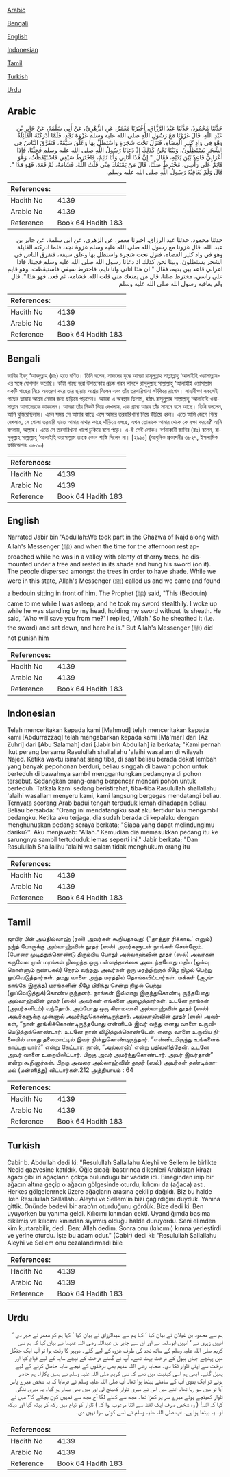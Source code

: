 [Arabic](#arabic)

[Bengali](#bengali)

[English](#english)

[Indonesian](#indonesian)

[Tamil](#tamil)

[Turkish](#turkish)

[Urdu](#urdu)

## Arabic


<div dir="rtl" lang="ar" style={{fontSize:'larger',backgroundColor:'#f8f9fa',padding:20}}>
حَدَّثَنَا مَحْمُودٌ، حَدَّثَنَا عَبْدُ الرَّزَّاقِ، أَخْبَرَنَا مَعْمَرٌ، عَنِ الزُّهْرِيِّ، عَنْ أَبِي سَلَمَةَ، عَنْ جَابِرِ بْنِ عَبْدِ اللَّهِ، قَالَ غَزَوْنَا مَعَ رَسُولِ اللَّهِ صلى الله عليه وسلم غَزْوَةَ نَجْدٍ، فَلَمَّا أَدْرَكَتْهُ الْقَائِلَةُ وَهْوَ فِي وَادٍ كَثِيرِ الْعِضَاهِ، فَنَزَلَ تَحْتَ شَجَرَةٍ وَاسْتَظَلَّ بِهَا وَعَلَّقَ سَيْفَهُ، فَتَفَرَّقَ النَّاسُ فِي الشَّجَرِ يَسْتَظِلُّونَ، وَبَيْنَا نَحْنُ كَذَلِكَ إِذْ دَعَانَا رَسُولُ اللَّهِ صلى الله عليه وسلم فَجِئْنَا، فَإِذَا أَعْرَابِيٌّ قَاعِدٌ بَيْنَ يَدَيْهِ، فَقَالَ ‏ "‏ إِنَّ هَذَا أَتَانِي وَأَنَا نَائِمٌ، فَاخْتَرَطَ سَيْفِي فَاسْتَيْقَظْتُ، وَهْوَ قَائِمٌ عَلَى رَأْسِي، مُخْتَرِطٌ صَلْتًا، قَالَ مَنْ يَمْنَعُكَ مِنِّي قُلْتُ اللَّهُ‏.‏ فَشَامَهُ، ثُمَّ قَعَدَ، فَهْوَ هَذَا ‏"‏‏.‏ قَالَ وَلَمْ يُعَاقِبْهُ رَسُولُ اللَّهِ صلى الله عليه وسلم‏.‏
</div>
<div style={{backgroundColor:'#f8f9fa',padding:20, marginBottom: 10}}><table> <thead> <tr> <th>References:</th> <th></th> </tr> </thead> <tbody><tr><td>Hadith No</td><td>4139</td></tr><tr><td>Arabic No</td><td>4139</td></tr><tr><td>Reference</td><td>Book 64 Hadith 183</td></tr></tbody></table></div>


<div dir="rtl" lang="ar" style={{fontSize:'larger',backgroundColor:'#f8f9fa',padding:20}}>
حدثنا محمود، حدثنا عبد الرزاق، اخبرنا معمر، عن الزهري، عن ابي سلمة، عن جابر بن عبد الله، قال غزونا مع رسول الله صلى الله عليه وسلم غزوة نجد، فلما ادركته القايلة وهو في واد كثير العضاه، فنزل تحت شجرة واستظل بها وعلق سيفه، فتفرق الناس في الشجر يستظلون، وبينا نحن كذلك اذ دعانا رسول الله صلى الله عليه وسلم فجينا، فاذا اعرابي قاعد بين يديه، فقال " ان هذا اتاني وانا نايم، فاخترط سيفي فاستيقظت، وهو قايم على راسي، مخترط صلتا، قال من يمنعك مني قلت الله. فشامه، ثم قعد، فهو هذا ". قال ولم يعاقبه رسول الله صلى الله عليه وسلم
</div>
<div style={{backgroundColor:'#f8f9fa',padding:20, marginBottom: 10}}><table> <thead> <tr> <th>References:</th> <th></th> </tr> </thead> <tbody><tr><td>Hadith No</td><td>4139</td></tr><tr><td>Arabic No</td><td>4139</td></tr><tr><td>Reference</td><td>Book 64 Hadith 183</td></tr></tbody></table></div>

## Bengali


<div dir="ltr" lang="bn" style={{fontSize:'larger',backgroundColor:'#f8f9fa',padding:20}}>
জাবির ইবনু ‘আবদুল্লাহ (রাঃ) হতে বর্ণিত। তিনি বলেন, নাজদের যুদ্ধে আমরা রাসূলুল্লাহ সাল্লাল্লাহু ‘আলাইহি ওয়াসাল্লাম-এর সঙ্গে যোগদান করেছি। কাঁটা গাছে ভরা উপত্যকায় প্রচন্ড গরম লাগলে রাসূলুল্লাহ সাল্লাল্লাহু ‘আলাইহি ওয়াসাল্লাম একটি গাছের নিচে অবতরণ করে তার ছায়ায় আশ্রয় নিলেন এবং তাঁর তরবারিখানা লটকিয়ে রাখেন। সাহাবীগণ সকলেই গাছের ছায়ায় আশ্রয় নেয়ার জন্য ছড়িয়ে পড়লেন। আমরা এ অবস্থায় ছিলাম, হঠাৎ রাসূলুল্লাহ সাল্লাল্লাহু ‘আলাইহি ওয়াসাল্লাম আমাদেরকে ডাকলেন। আমরা তাঁর নিকট গিয়ে দেখলাম, এক গ্রাম্য আরব তাঁর সামনে বসে আছে। তিনি বললেন, আমি ঘুমিয়েছিলাম। এমন সময় সে আমার কাছে এসে আমার তরবারিখানা নিয়ে উঁচিয়ে ধরল। এতে আমি জেগে গিয়ে দেখলাম, সে খোলা তরবারি হাতে আমার মাথার কাছে দাঁড়িয়ে বলছে, এখন তোমাকে আমার থেকে কে রক্ষা করবে? আমি বললাম, আল্লাহ। এতে সে তরবারিখানা খাপে ঢুকিয়ে বসে পড়ে। এ-ই সেই লোক। বর্ণনাকারী জাবির (রাঃ) বলেন, রাসূলুল্লাহ সাল্লাল্লাহু ‘আলাইহি ওয়াসাল্লাম তাকে কোন শাস্তি দিলেন না। [২৯১০] (আধুনিক প্রকাশনীঃ ৩৮২৭, ইসলামিক ফাউন্ডেশনঃ ৩৮৩০)
</div>
<div style={{backgroundColor:'#f8f9fa',padding:20, marginBottom: 10}}><table> <thead> <tr> <th>References:</th> <th></th> </tr> </thead> <tbody><tr><td>Hadith No</td><td>4139</td></tr><tr><td>Arabic No</td><td>4139</td></tr><tr><td>Reference</td><td>Book 64 Hadith 183</td></tr></tbody></table></div>

## English


<div dir="ltr" lang="en" style={{fontSize:'larger',backgroundColor:'#f8f9fa',padding:20}}>
Narrated Jabir bin 'Abdullah:We took part in the Ghazwa of Najd along with Allah's Messenger (ﷺ) and when the time for the afternoon rest approached while he was in a valley with plenty of thorny trees, he dismounted under a tree and rested in its shade and hung his sword (on it). The people dispersed amongst the trees in order to have shade. While we were in this state, Allah's Messenger (ﷺ) called us and we came and found a bedouin sitting in front of him. The Prophet (ﷺ) said, "This (Bedouin) came to me while I was asleep, and he took my sword stealthily. I woke up while he was standing by my head, holding my sword without its sheath. He said, 'Who will save you from me?' I replied, 'Allah.' So he sheathed it (i.e. the sword) and sat down, and here he is." But Allah's Messenger (ﷺ) did not punish him
</div>
<div style={{backgroundColor:'#f8f9fa',padding:20, marginBottom: 10}}><table> <thead> <tr> <th>References:</th> <th></th> </tr> </thead> <tbody><tr><td>Hadith No</td><td>4139</td></tr><tr><td>Arabic No</td><td>4139</td></tr><tr><td>Reference</td><td>Book 64 Hadith 183</td></tr></tbody></table></div>

## Indonesian


<div dir="ltr" lang="id" style={{fontSize:'larger',backgroundColor:'#f8f9fa',padding:20}}>
Telah menceritakan kepada kami [Mahmud] telah menceritakan kepada kami [Abdurrazzaq] telah mengabarkan kepada kami [Ma'mar] dari [Az Zuhri] dari [Abu Salamah] dari [Jabir bin Abdullah] ia berkata; "Kami pernah ikut perang bersama Rasulullah shallallahu 'alaihi wasallam di wilayah Najed. Ketika waktu isirahat siang tiba, di saat beliau berada dekat lembah yang banyak pepohonan berduri, beliau singgah di bawah pohon untuk berteduh di bawahnya sambil menggantungkan pedangnya di pohon tersebut. Sedangkan orang-orang berpencar mencari pohon untuk berteduh. Tatkala kami sedang beristirahat, tiba-tiba Rasulullah shallallahu 'alaihi wasallam menyeru kami, kami langsung bergegas mendatangi beliau. Ternyata seorang Arab badui tengah terduduk lemah dihadapan beliau. Beliau bersabda: "Orang ini mendatangiku saat aku tertidur lalu mengambil pedangku. Ketika aku terjaga, dia sudah berada di kepalaku dengan menghunuskan pedang seraya berkata; "Siapa yang dapat melindungimu dariku?". Aku menjawab: "Allah." Kemudian dia memasukkan pedang itu ke sarungnya sambil tertududuk lemas seperti ini." Jabir berkata; "Dan Rasulullah Shallallhu 'alaihi wa salam tidak menghukum orang itu
</div>
<div style={{backgroundColor:'#f8f9fa',padding:20, marginBottom: 10}}><table> <thead> <tr> <th>References:</th> <th></th> </tr> </thead> <tbody><tr><td>Hadith No</td><td>4139</td></tr><tr><td>Arabic No</td><td>4139</td></tr><tr><td>Reference</td><td>Book 64 Hadith 183</td></tr></tbody></table></div>

## Tamil


<div dir="ltr" lang="ta" style={{fontSize:'larger',backgroundColor:'#f8f9fa',padding:20}}>
ஜாபிர் பின் அப்தில்லாஹ் (ரலி) அவர்கள் கூறியதாவது: (“தாத்துர் ரிக்காஉ' எனும்) நஜ்த் போருக்கு அல்லாஹ்வின் தூதர் (ஸல்) அவர்களுடன் நாங்கள் சென்றோம். (போரை முடித்துக்கொண்டு திரும்பிய போது) அல்லாஹ்வின் தூதர் (ஸல்) அவர்கள் கருவேல முள் மரங்கள் நிறைந்த ஒரு பள்ளத்தாக்கை அடைந்தபோது மதிய (ஓய்வு கொள்ளும் நண்பகல்) நேரம் வந்தது. அவர்கள் ஒரு மரத்திற்குக் கீழே நிழல் பெற்று ஓய்வெடுத்தார்கள். தமது வாளை அந்த மரத்தில் தொங்கவிட்டார்கள். மக்கள் (ஆங்காங்கே இருந்த) மரங்களின் கீழே பிரிந்து சென்று நிழல் பெற்று (ஓய்வெடுத்துக்)கொண்டிருந்தனர். நாங்கள் இவ்வாறு இருந்துகொண்டி ருந்தபோது அல்லாஹ்வின் தூதர் (ஸல்) அவர்கள் எங்களை அழைத்தார்கள். உடனே நாங்கள் (அவர்களிடம்) வந்தோம். அப்போது ஒரு கிராமவாசி அல்லாஹ்வின் தூதர் (ஸல்) அவர்களுக்கு முன்னால் அமர்ந்துகொண்டிருந்தார். அல்லாஹ்வின் தூதர் (ஸல்) அவர்கள், “நான் தூங்கிக்கொண்டிருந்தபோது என்னிடம் இவர் வந்து எனது வாளை உருவியெடுத்துக்கொண்டார். உடனே நான் விழித்துக்கொண்டேன். எனது வாளை உருவிய நிலையில் எனது தலைமாட்டில் இவர் நின்றுகொண்டிருந்தார். “என்னிடமிருந்து உங்களைக் காப்பது யார்?” என்று கேட்டார். நான், “அல்லாஹ்' என்று பதிலளித்தேன். உடனே அவர் வாளை உறையிலிட்டார். பிறகு அவர் அமர்ந்துகொண்டார். அவர் இவர்தான்” என்று கூறினார்கள். பிறகு அவரை அல்லாஹ்வின் தூதர் (ஸல்) அவர்கள் தண்டிக்காமல் (மன்னித்து) விட்டார்கள்.212 அத்தியாயம் : 64
</div>
<div style={{backgroundColor:'#f8f9fa',padding:20, marginBottom: 10}}><table> <thead> <tr> <th>References:</th> <th></th> </tr> </thead> <tbody><tr><td>Hadith No</td><td>4139</td></tr><tr><td>Arabic No</td><td>4139</td></tr><tr><td>Reference</td><td>Book 64 Hadith 183</td></tr></tbody></table></div>

## Turkish


<div dir="ltr" lang="tr" style={{fontSize:'larger',backgroundColor:'#f8f9fa',padding:20}}>
Cabir b. Abdullah dedi ki: "Resulullah Sallallahu Aleyhi ve Sellem ile birlikte Necid gazvesine katıldık. Öğle sıcağı bastırınca dikenleri Arabistan kirazı ağacı gibi iri ağaçların çokça bulunduğu bir vadide idi. Bineğinden inip bir ağacın altına geçip o ağacın gölgesinde oturdu, kılıcını da (ağaca) astı. Herkes gölgelenrnek üzere ağaçların arasına çekilip dağıldı. Biz bu halde iken Resulullah Sallallahu Aleyhi ve Sellem'in bizi çağırdığını duyduk. Yanına gittik. Önünde bedevi bir arab’ın oturduğunu gördük. Bize dedi ki: Ben uyuyorken bu yanıma geldi. Kılıcımı kınından çekti. Uyandığımda başıma dikilmiş ve kılıcımı kınından sıyırmış olduğu halde duruyordu. Seni elimden kim kurtarabilir, dedi. Ben: Allah dedim. Sonra onu (kılıcımı) kınına yerleştirdi ve yerine oturdu. İşte bu adam odur." (Cabir) dedi ki: "Resulullah Sallallahu Aleyhi ve Sellem onu cezalandırmadı bile
</div>
<div style={{backgroundColor:'#f8f9fa',padding:20, marginBottom: 10}}><table> <thead> <tr> <th>References:</th> <th></th> </tr> </thead> <tbody><tr><td>Hadith No</td><td>4139</td></tr><tr><td>Arabic No</td><td>4139</td></tr><tr><td>Reference</td><td>Book 64 Hadith 183</td></tr></tbody></table></div>

## Urdu


<div dir="rtl" lang="ur" style={{fontSize:'larger',backgroundColor:'#f8f9fa',padding:20}}>
ہم سے محمود بن غیلان نے بیان کیا ‘ کہا ہم سے عبدالرزاق نے بیان کیا ‘ کہا ہم کو معمر نے خبر دی ‘ انہیں زہری نے ‘ انہیں ابوسلمہ نے اور ان سے جابر بن عبداللہ رضی اللہ عنہما نے بیان کیا کہ ہم نبی کریم صلی اللہ علیہ وسلم کے ساتھ نجد کی طرف غزوہ کے لیے گئے۔ دوپہر کا وقت ہوا تو آپ ایک جنگل میں پہنچے جہاں ببول کے درخت بہت تھے۔ آپ نے گھنے درخت کے نیچے سایہ کے لیے قیام کیا اور درخت سے اپنی تلوار ٹکا دی۔ صحابہ رضی اللہ عنہم بھی درختوں کے نیچے سایہ حاصل کرنے کے لیے پھیل گئے۔ ابھی ہم اسی کیفیت میں تھے کہ نبی کریم صلی اللہ علیہ وسلم نے ہمیں پکارا۔ ہم حاضر ہوئے تو ایک بدوی آپ کے سامنے بیٹھا ہوا تھا۔ آپ صلی اللہ علیہ وسلم نے فرمایا کہ یہ شخص میرے پاس آیا تو میں سو رہا تھا۔ اتنے میں اس نے میری تلوار کھینچ لی اور میں بھی بیدار ہو گیا۔ یہ میری ننگی تلوار کھینچے ہوئے میرے سر پر کھڑا تھا۔ مجھ سے کہنے لگا آج مجھ سے تمہیں کون بچائے گا؟ میں نے کہا کہ اللہ! ( وہ شخص صرف ایک لفظ سے اتنا مرعوب ہوا کہ ) تلوار کو نیام میں رکھ کر بیٹھ گیا اور دیکھ لو۔ یہ بیٹھا ہوا ہے۔ آپ صلی اللہ علیہ وسلم نے اسے کوئی سزا نہیں دی۔
</div>
<div style={{backgroundColor:'#f8f9fa',padding:20, marginBottom: 10}}><table> <thead> <tr> <th>References:</th> <th></th> </tr> </thead> <tbody><tr><td>Hadith No</td><td>4139</td></tr><tr><td>Arabic No</td><td>4139</td></tr><tr><td>Reference</td><td>Book 64 Hadith 183</td></tr></tbody></table></div>